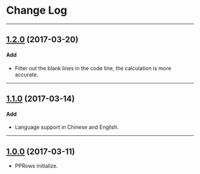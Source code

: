# Change Log

-----

## [1.2.0](https://github.com/EyreFree/EFQRCode/releases/tag/1.2.0) (2017-03-20)

#### Add

* Filter out the blank lines in the code line, the calculation is more accurate.

---

## [1.1.0](https://github.com/EyreFree/EFQRCode/releases/tag/1.1.0) (2017-03-14)

#### Add

* Language support in Chinese and English.

---

## [1.0.0](https://github.com/EyreFree/EFQRCode/releases/tag/1.0.0) (2017-03-11)

* PPRows initialize.
